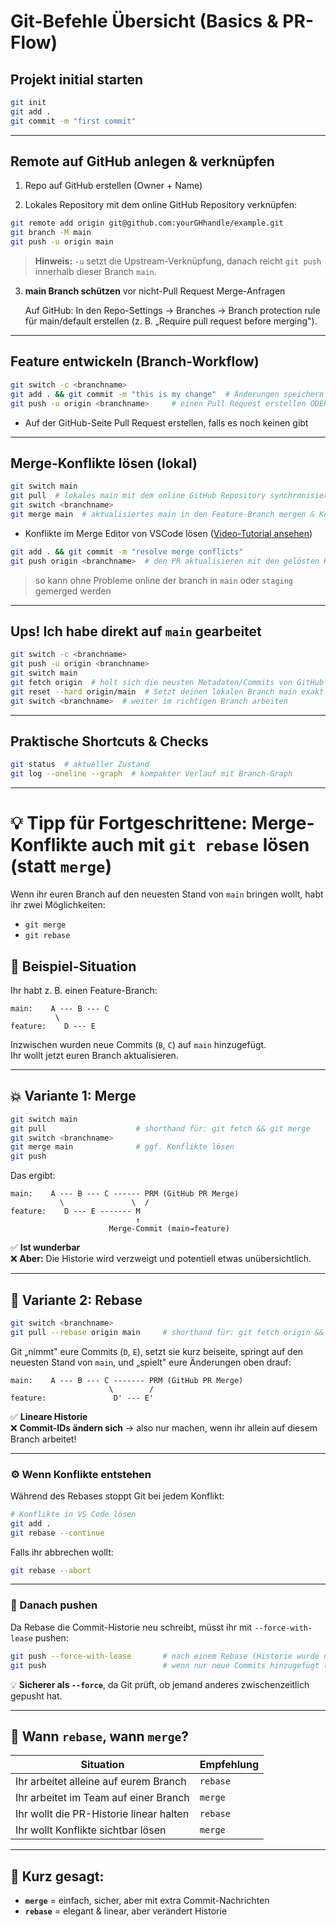# Git-Befehle Übersicht (Basics & PR-Flow)

## Projekt initial starten

```bash
git init
git add .
git commit -m "first commit"
```

---

## Remote auf GitHub anlegen & verknüpfen

1. Repo auf GitHub erstellen (Owner + Name)

2. Lokales Repository mit dem online GitHub Repository verknüpfen:

```bash
git remote add origin git@github.com:yourGHhandle/example.git
git branch -M main
git push -u origin main
```

> **Hinweis:** `-u` setzt die Upstream-Verknüpfung, danach reicht `git push` innerhalb dieser Branch `main`.

3. **main Branch schützen** vor nicht-Pull Request Merge-Anfragen

   Auf GitHub: In den Repo-Settings → Branches → Branch protection rule für main/default erstellen (z. B. „Require pull request before merging").

---

## Feature entwickeln (Branch-Workflow)

```bash
git switch -c <branchname>
git add . && git commit -m "this is my change"  # Änderungen speichern
git push -u origin <branchname>     # einen Pull Request erstellen ODER einen PR ergänzen (erkennt GitHub/git automatisch, wenn es die gleiche Branch ist)
```

- Auf der GitHub-Seite Pull Request erstellen, falls es noch keinen gibt

---

## Merge-Konflikte lösen (lokal)

```bash
git switch main
git pull  # lokales main mit dem online GitHub Repository synchronisieren (shorthand für: git fetch && git merge)
git switch <branchname>
git merge main  # aktualisiertes main in den Feature-Branch mergen & Konflikte auslösen
```

- Konflikte im Merge Editor von VSCode lösen ([Video-Tutorial ansehen](https://www.youtube.com/watch?v=HosPml1qkrg))

```bash
git add . && git commit -m "resolve merge conflicts"
git push origin <branchname>  # den PR aktualisieren mit den gelösten Konflikten
```

> so kann ohne Probleme online der branch in `main` oder `staging` gemerged werden

---

## Ups! Ich habe direkt auf `main` gearbeitet

```bash
git switch -c <branchname>
git push -u origin <branchname>
git switch main
git fetch origin  # holt sich die neusten Metadaten/Commits von GitHub
git reset --hard origin/main  # Setzt deinen lokalen Branch main exakt auf den Stand von origin/main
git switch <branchname>  # weiter im richtigen Branch arbeiten
```

---

## Praktische Shortcuts & Checks

```bash
git status  # aktueller Zustand
git log --oneline --graph  # kompakter Verlauf mit Branch-Graph
```

---

# 💡 Tipp für Fortgeschrittene: Merge-Konflikte auch mit `git rebase` lösen (statt `merge`)

Wenn ihr euren Branch auf den neuesten Stand von `main` bringen wollt, habt ihr zwei Möglichkeiten:

- `git merge`
- `git rebase`

## 🧩 Beispiel-Situation

Ihr habt z. B. einen Feature-Branch:

```
main:    A --- B --- C
          \
feature:    D --- E
```

Inzwischen wurden neue Commits (`B`, `C`) auf `main` hinzugefügt.  
Ihr wollt jetzt euren Branch aktualisieren.

---

## 💥 Variante 1: Merge

```bash
git switch main
git pull                    # shorthand für: git fetch && git merge
git switch <branchname>
git merge main              # ggf. Konflikte lösen
git push
```

Das ergibt:

```
main:    A --- B --- C ------ PRM (GitHub PR Merge)
           \               \  /
feature:    D --- E ------- M
                            ↑
                      Merge-Commit (main→feature)
```

✅ **Ist wunderbar**  
❌ **Aber:** Die Historie wird verzweigt und potentiell etwas unübersichtlich.

---

## 🌿 Variante 2: Rebase

```bash
git switch <branchname>
git pull --rebase origin main     # shorthand für: git fetch origin && git rebase origin/main
```

Git „nimmt" eure Commits (`D`, `E`), setzt sie kurz beiseite, springt auf den neuesten Stand von `main`, und „spielt" eure Änderungen oben drauf:

```
main:    A --- B --- C ------- PRM (GitHub PR Merge)
                      \        /
feature:               D' --- E'
```

✅ **Lineare Historie**  
❌ **Commit-IDs ändern sich** → also nur machen, wenn ihr allein auf diesem Branch arbeitet!

---

### ⚙️ Wenn Konflikte entstehen

Während des Rebases stoppt Git bei jedem Konflikt:

```bash
# Konflikte in VS Code lösen
git add .
git rebase --continue
```

Falls ihr abbrechen wollt:

```bash
git rebase --abort
```

---

### 🚀 Danach pushen

Da Rebase die Commit-Historie neu schreibt, müsst ihr mit `--force-with-lease` pushen:

```bash
git push --force-with-lease       # nach einem Rebase (Historie wurde umgeschrieben)
git push                          # wenn nur neue Commits hinzugefügt (kein Rebase)
```

💡 **Sicherer als `--force`**, da Git prüft, ob jemand anderes zwischenzeitlich gepusht hat.

---

## 🧠 Wann `rebase`, wann `merge`?

| Situation                               | Empfehlung |
| --------------------------------------- | ---------- |
| Ihr arbeitet alleine auf eurem Branch   | `rebase`   |
| Ihr arbeitet im Team auf einer Branch   | `merge`    |
| Ihr wollt die PR-Historie linear halten | `rebase`   |
| Ihr wollt Konflikte sichtbar lösen      | `merge`    |

---

## 📘 Kurz gesagt:

- **`merge`** = einfach, sicher, aber mit extra Commit-Nachrichten
- **`rebase`** = elegant & linear, aber verändert Historie
